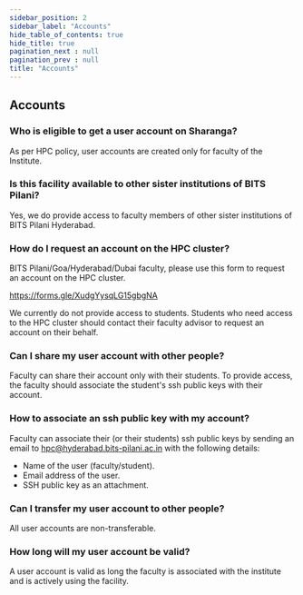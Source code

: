 ```yaml
---
sidebar_position: 2
sidebar_label: "Accounts"
hide_table_of_contents: true
hide_title: true
pagination_next : null
pagination_prev : null
title: "Accounts"
---
```


## Accounts 

### Who is eligible to get a user account on Sharanga?
As per HPC policy, user accounts are created only for faculty of the Institute.

### Is this facility available to other sister institutions of BITS Pilani?

Yes, we do provide access to faculty members of other sister institutions of BITS Pilani Hyderabad.

### How do I request an account on the HPC cluster?

BITS Pilani/Goa/Hyderabad/Dubai faculty, please use this form to request an account on the HPC cluster.

https://forms.gle/XudgYysqLG15gbgNA

We currently do not provide access to students. Students who need access to the HPC cluster should contact their faculty advisor to request an account on their behalf.

### Can I share my user account with other people?
Faculty can share their account only with their students. To provide access, the faculty should associate the student's ssh public keys with their account.

### How to associate an ssh public key with my account?
Faculty can associate their (or their students) ssh public keys by sending an email to <hpc@hyderabad.bits-pilani.ac.in> with the following details:
- Name of the user (faculty/student).
- Email address of the user.
- SSH public key as an attachment.

### Can I transfer my user account to other people?
All user accounts are non-transferable.

### How long will my user account be valid?
A user account is valid as long the faculty is associated with the institute and is actively using the facility.